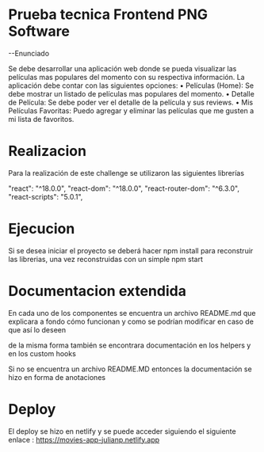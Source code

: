 # Prueba tecnica Frontend PNG Software

--Enunciado

Se debe desarrollar una aplicación web donde se pueda visualizar las películas mas 
populares del momento con su respectiva información. La aplicación debe contar con las 
siguientes opciones:
• Películas (Home): Se debe mostrar un listado de películas mas populares del 
momento.
• Detalle de Película: Se debe poder ver el detalle de la película y sus reviews.
• Mis Películas Favoritas: Puedo agregar y eliminar las películas que me gusten a 
mi lista de favoritos.

# Realizacion

Para la realización de este challenge se utilizaron las siguientes librerías


"react": "^18.0.0",
"react-dom": "^18.0.0",
"react-router-dom": "^6.3.0",
"react-scripts": "5.0.1",

# Ejecucion

Si se desea iniciar el proyecto se deberá hacer npm install para reconstruir las librerias, una vez reconstruidas con un simple npm start

# Documentacion extendida

En cada uno de los componentes se encuentra un archivo README.md que explicara a fondo cómo funcionan y como se podrían modificar en caso de que así lo deseen

de la misma forma también se encontrara documentación en los helpers y en los custom hooks

Si no se encuentra un archivo README.MD entonces la documentación se hizo en forma de anotaciones

# Deploy

El deploy se hizo en netlify y se puede acceder siguiendo el siguiente enlace : https://movies-app-julianp.netlify.app

